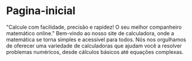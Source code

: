 # Pagina-inicial
"Calcule com facilidade, precisão e rapidez! O seu melhor companheiro matemático online." Bem-vindo ao nosso site de calculadora, onde a matemática se torna simples e acessível para todos. Nós nos orgulhamos de oferecer uma variedade de calculadoras que ajudam você a resolver problemas numéricos, desde cálculos básicos até equações complexas. 
